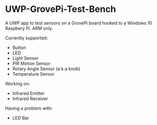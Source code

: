 # UWP-GrovePi-Test-Bench
A UWP app to test sensors on a GrovePi board hooked to a Windows 10 Raspbery Pi.
ARM only.

Currently supported:
* Button
* LED
* Light Sensor
* PIR Motion Sensor
* Rotary Angle Sensor (a.k.a knob)
* Temperature Sensor

Working on:
* Infrared Emitter
* Infrared Receiver

Having a problem with:
* LED Bar
